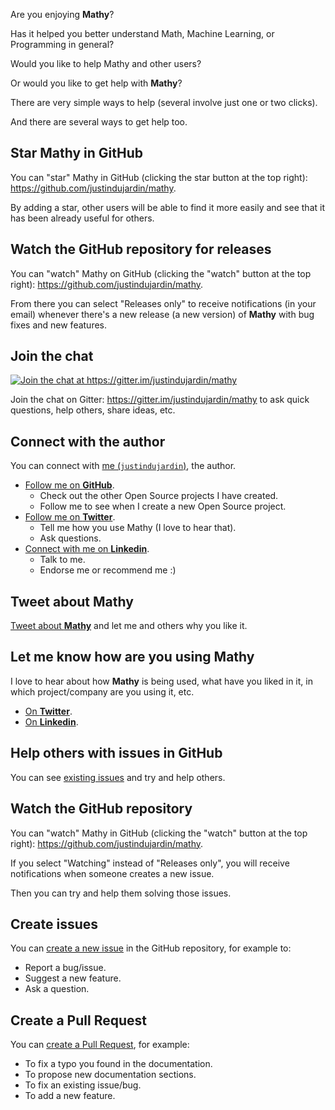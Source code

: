 Are you enjoying **Mathy**?

Has it helped you better understand Math, Machine Learning, or Programming in general?

Would you like to help Mathy and other users?

Or would you like to get help with **Mathy**?

There are very simple ways to help (several involve just one or two clicks).

And there are several ways to get help too.

## Star **Mathy** in GitHub

You can "star" Mathy in GitHub (clicking the star button at the top right): <a href="https://github.com/justindujardin/mathy" target="_blank">https://github.com/justindujardin/mathy</a>.

By adding a star, other users will be able to find it more easily and see that it has been already useful for others.

## Watch the GitHub repository for releases

You can "watch" Mathy on GitHub (clicking the "watch" button at the top right): <a href="https://github.com/justindujardin/mathy" target="_blank">https://github.com/justindujardin/mathy</a>.

From there you can select "Releases only" to receive notifications (in your email) whenever there's a new release (a new version) of **Mathy** with bug fixes and new features.

## Join the chat

<a href="https://gitter.im/justindujardin/mathy?utm_source=badge&utm_medium=badge&utm_campaign=pr-badge&utm_content=badge" target="_blank">
    <img src="https://badges.gitter.im/justindujardin/mathy.svg" alt="Join the chat at https://gitter.im/justindujardin/mathy">
</a>

Join the chat on Gitter: <a href="https://gitter.im/justindujardin/mathy" target="_blank">https://gitter.im/justindujardin/mathy</a> to ask quick questions, help others, share ideas, etc.

## Connect with the author

You can connect with <a href="https://justindujardin.com" target="_blank">me (`justindujardin`)</a>, the author.

- <a href="https://github.com/justindujardin" target="_blank">Follow me on **GitHub**</a>.
  - Check out the other Open Source projects I have created.
  - Follow me to see when I create a new Open Source project.
- <a href="https://twitter.com/justindujardin" target="_blank">Follow me on **Twitter**</a>.
  - Tell me how you use Mathy (I love to hear that).
  - Ask questions.
- <a href="https://www.linkedin.com/in/justindujardin/" target="_blank">Connect with me on **Linkedin**</a>.
  - Talk to me.
  - Endorse me or recommend me :)

## Tweet about **Mathy**

<a href="https://twitter.com/compose/tweet?text=I'm loving #Mathy because... https://mathy.ai cc @justindujardin" target="_blank">Tweet about **Mathy**</a> and let me and others why you like it.

## Let me know how are you using **Mathy**

I love to hear about how **Mathy** is being used, what have you liked in it, in which project/company are you using it, etc.

- <a href="https://twitter.com/compose/tweet?text=Hey @justindujardin, I'm using #Mathy at..." target="_blank">On **Twitter**</a>.
- <a href="https://www.linkedin.com/in/justindujardin/" target="_blank">On **Linkedin**</a>.

## Help others with issues in GitHub

You can see <a href="https://github.com/justindujardin/mathy/issues" target="_blank">existing issues</a> and try and help others.

## Watch the GitHub repository

You can "watch" Mathy in GitHub (clicking the "watch" button at the top right): <a href="https://github.com/justindujardin/mathy" target="_blank">https://github.com/justindujardin/mathy</a>.

If you select "Watching" instead of "Releases only", you will receive notifications when someone creates a new issue.

Then you can try and help them solving those issues.

## Create issues

You can <a href="https://github.com/justindujardin/mathy/issues/new/choose" target="_blank">create a new issue</a> in the GitHub repository, for example to:

- Report a bug/issue.
- Suggest a new feature.
- Ask a question.

## Create a Pull Request

You can <a href="https://github.com/justindujardin/mathy" target="_blank">create a Pull Request</a>, for example:

- To fix a typo you found in the documentation.
- To propose new documentation sections.
- To fix an existing issue/bug.
- To add a new feature.
